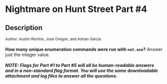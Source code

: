# Nightmare on Hunt Street Part #4

## Description

<small>Author: Austin Worline, Jose Oregon, and Adrian Garcia</small><br><br><b>How many unique enumeration commands were run with <code>net.exe</code>?</b> Answer just the integer value. <br><br> <i><b>NOTE: Flags for Part #1 to Part #5 will all be human-readable answers and in a non-standard flag format. You will use the same downloadable attachment and log files to answer all the questions.</i></b>


